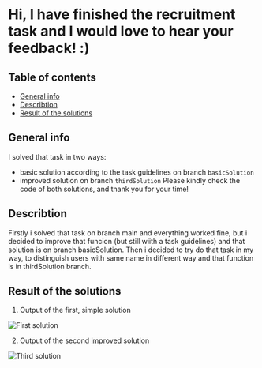 
# Hi, I have finished the recruitment task and I would love to hear your feedback! :)

## Table of contents
* [General info](#general-info)
* [Describtion](#describtion)
* [Result of the solutions](#result-of-the-solutions)

## General info
I solved that task in two ways: 
- basic solution according to the task guidelines on branch `basicSolution`
- improved solution on branch `thirdSolution`
Please kindly check the code of both solutions, and thank you for your time!

## Describtion
Firstly i solved that task on branch main and everything worked fine, but i decided to improve that funcion (but still wiith a task guidelines) and that solution is on branch basicSolution. Then i decided to try do that task in my way, to distinguish users with same name in different way and that function is in thirdSolution branch.

## Result of the solutions
1. Output of the first, simple solution

![First solution](https://i.ibb.co/sP6Lhh9/basic-Solution.png)

2. Output of the second <ins>improved</ins> solution

![Third solution](https://i.ibb.co/fHm4f2h/third-Function.png)
